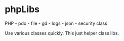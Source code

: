 # phpLibs
PHP - pdo - file - gd - logs - json - security class

Use various classes quickly.
This just helper class libs.
